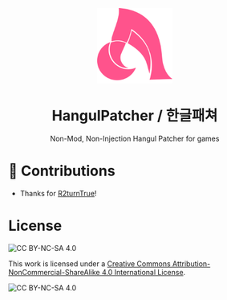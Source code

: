 <p align="center">
    <img src="https://github.com/muno9748/HangulPatcher/blob/master/assets/Logo.svg" alt="(Logo)" width="150">
</p>
<h1 align="center">HangulPatcher / 한글패쳐</h1>
<p align="center">Non-Mod, Non-Injection Hangul Patcher for games</p>

# 🎉 Contributions
* Thanks for [R2turnTrue](https://github.com/R2turnTrue)!

# License
![CC BY-NC-SA 4.0](https://img.shields.io/badge/License-CC%20BY--NC--SA%204.0-lightgrey.svg)


This work is licensed under a
[Creative Commons Attribution-NonCommercial-ShareAlike 4.0 International License](cc-by-nc-sa).

![CC BY-NC-SA 4.0](https://licensebuttons.net/l/by-nc-sa/4.0/88x31.png)
